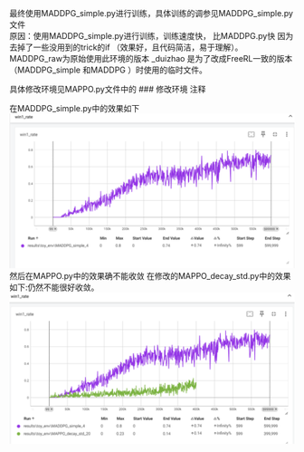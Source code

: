 最终使用MADDPG_simple.py进行训练，具体训练的调参见MADDPG_simple.py文件  
原因：使用MADDPG_simple.py进行训练，训练速度快， 比MADDPG.py快 因为去掉了一些没用到的trick的if
（效果好，且代码简洁，易于理解）。
MADDPG_raw为原始使用此环境的版本
_duizhao 是为了改成FreeRL一致的版本（MADDPG_simple 和MADDPG ）时使用的临时文件。


具体修改环境见MAPPO.py文件中的 ### 修改环境 注释

在MADDPG_simple.py中的效果如下
![alt text](image.png)
然后在MAPPO.py中的效果确不能收敛
在修改的MAPPO_decay_std.py中的效果如下:仍然不能很好收敛。
![alt text](image-1.png)